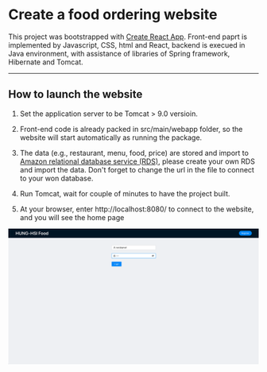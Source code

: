 # Create a food ordering website

This project was bootstrapped with [Create React App](https://github.com/facebook/create-react-app). Front-end paprt is implemented by Javascript, CSS, html and React, backend is execued in Java environment, with assistance of libraries of Spring framework, Hibernate and Tomcat. 

---

## How to launch the website
1. Set the application server to be Tomcat > 9.0 versioin.

2. Front-end code is already packed in src/main/webapp folder, so the website will start automatically as running the package. 

3. The data (e.g., restaurant, menu, food, price) are stored and import to [Amazon relational database service (RDS)](https://aws.amazon.com/rds/), please create your own RDS and import the data. Don't forget to change the url in the file to connect to your won database.

4. Run Tomcat, wait for couple of minutes to have the project built.

5. At your browser, enter http://localhost:8080/ to connect to the website, and you will see the home page

![home](https://github.com/hoseela41/Doordash_website/blob/main/img/home_mail.png?raw=true)

